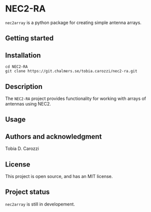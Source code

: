 # NEC2-RA

`nec2array` is a python package for creating simple antenna arrays.

## Getting started


## Installation

```
cd NEC2-RA
git clone https://git.chalmers.se/tobia.carozzi/nec2-ra.git
```

## Description
The `NEC2-RA` project provides functionality for working with arrays of antennas using NEC2. 


## Usage

## Authors and acknowledgment
Tobia D. Carozzi

## License
This project is open source, and has an MIT license.

## Project status
`nec2array` is still in developement.
